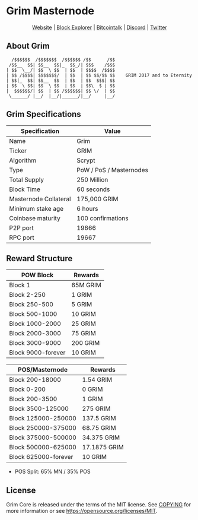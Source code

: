 # Grim Masternode

<p align="center">  <a href="http://reaper.rocks">Website</a> | <a href="http://explorer.reaper.rocks">Block Explorer</a> | <a href="https://bitcointalk.org/index.php?topic=2278351">Bitcointalk</a> | <a href="https://discord.gg/rDsFZaS">Discord</a> | <a href="https://twitter.com/grimcoin">Twitter</a></p>

## About Grim
  
```
  /$$$$$$  /$$$$$$$  /$$$$$$ /$$      /$$
 /$$__  $$| $$__  $$|_  $$_/| $$$    /$$$
| $$  \__/| $$  \ $$  | $$  | $$$$  /$$$$
| $$ /$$$$| $$$$$$$/  | $$  | $$ $$/$$ $$    GRIM 2017 and to Eternity
| $$|_  $$| $$__  $$  | $$  | $$  $$$| $$
| $$  \ $$| $$  \ $$  | $$  | $$\  $ | $$
|  $$$$$$/| $$  | $$ /$$$$$$| $$ \/  | $$
 \______/ |__/  |__/|______/|__/     |__/
```
  
## Grim Specifications

| Specification | Value |
| ------ | ------ |
| Name | Grim |
| Ticker | GRIM |
| Algorithm | Scrypt |
| Type | PoW / PoS / Masternodes |
| Total Supply | 250 Million |
| Block Time | 60 seconds |
| Masternode Collateral | 175,000 GRIM |
| Minimum stake age | 6 hours |
| Coinbase maturity | 100 confirmations |
| P2P port | 19666 |
| RPC port | 19667 |

## Reward Structure

| POW Block | Rewards |
| --------- | ------- |
| Block 1 | 65M GRIM |
| Block 2-250 | 1 GRIM |
|  Block 250-500 | 5 GRIM |
|  Block 500-1000 | 10 GRIM |
|  Block 1000-2000 | 25 GRIM |
|  Block 2000-3000 | 75 GRIM |
|  Block 3000-9000 | 200 GRIM |
|  Block 9000-forever | 10 GRIM |

| POS/Masternode | Rewards |
| -------------- | ------- |
| Block 200-18000 | 1.54 GRIM |
| Block 0-200 | 0 GRIM |
| Block 200-3500 | 1 GRIM |
| Block 3500-125000 | 275 GRIM |
| Block 125000-250000 | 137.5 GRIM |
| Block 250000-375000 | 68.75 GRIM |
| Block 375000-500000 | 34.375 GRIM |
| Block 500000-625000 | 17.1875 GRIM |
| Block 625000-forever | 10 GRIM |

* POS Split: 65% MN / 35% POS

## License

Grim Core is released under the terms of the MIT license. See [COPYING](COPYING) for more information or see https://opensource.org/licenses/MIT.
